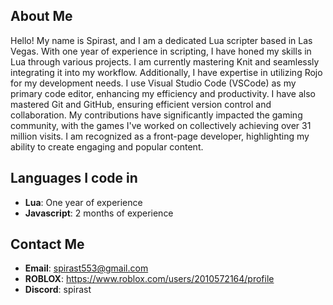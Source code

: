 ## About Me
Hello! My name is Spirast, and I am a dedicated Lua scripter based in Las Vegas. With one year of experience in scripting, I have honed my skills in Lua through various projects. I am currently mastering Knit and seamlessly integrating it into my workflow. Additionally, I have expertise in utilizing Rojo for my development needs. I use Visual Studio Code (VSCode) as my primary code editor, enhancing my efficiency and productivity. I have also mastered Git and GitHub, ensuring efficient version control and collaboration. My contributions have significantly impacted the gaming community, with the games I've worked on collectively achieving over 31 million visits. I am recognized as a front-page developer, highlighting my ability to create engaging and popular content.

## Languages I code in
- **Lua**: One year of experience
- **Javascript**: 2 months of experience

## Contact Me
- **Email**: spirast553@gmail.com
- **ROBLOX**: https://www.roblox.com/users/2010572164/profile
- **Discord**: spirast
